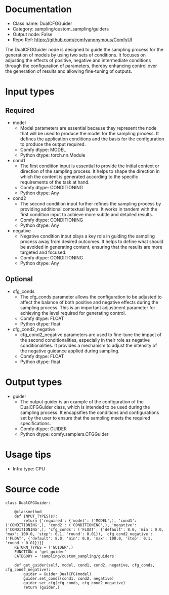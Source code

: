 # Documentation
- Class name: DualCFGGuider
- Category: sampling/custom_sampling/guiders
- Output node: False
- Repo Ref: https://github.com/comfyanonymous/ComfyUI

The DualCFGGuider node is designed to guide the sampling process for the generation of models by using two sets of conditions. It focuses on adjusting the effects of positive, negative and intermediate conditions through the configuration of parameters, thereby enhancing control over the generation of results and allowing fine-tuning of outputs.

# Input types
## Required
- model
    - Model parameters are essential because they represent the node that will be used to produce the model for the sampling process. It defines the application conditions and the basis for the configuration to produce the output required.
    - Comfy dtype: MODEL
    - Python dtype: torch.nn.Module
- cond1
    - The first condition input is essential to provide the initial context or direction of the sampling process. It helps to shape the direction in which the content is generated according to the specific requirements of the task at hand.
    - Comfy dtype: CONDITIONING
    - Python dtype: Any
- cond2
    - The second condition input further refines the sampling process by providing additional contextual layers. It works in tandem with the first condition input to achieve more subtle and detailed results.
    - Comfy dtype: CONDITIONING
    - Python dtype: Any
- negative
    - Negative condition input plays a key role in guiding the sampling process away from desired outcomes. It helps to define what should be avoided in generating content, ensuring that the results are more targeted and focused.
    - Comfy dtype: CONDITIONING
    - Python dtype: Any
## Optional
- cfg_conds
    - The cfg_conds parameter allows the configuration to be adjusted to affect the balance of both positive and negative effects during the sampling process. This is an important adjustment parameter for achieving the level required for generating control.
    - Comfy dtype: FLOAT
    - Python dtype: float
- cfg_cond2_negative
    - cfg_cond2_negative parameters are used to fine-tune the impact of the second conditionalities, especially in their role as negative conditionalities. It provides a mechanism to adjust the intensity of the negative guidance applied during sampling.
    - Comfy dtype: FLOAT
    - Python dtype: float

# Output types
- guider
    - The output guider is an example of the configuration of the DualCFGGuider class, which is intended to be used during the sampling process. It encapsifies the conditions and configurations set by the user to ensure that the sampling meets the required specifications.
    - Comfy dtype: GUIDER
    - Python dtype: comfy.samplers.CFGGuider

# Usage tips
- Infra type: CPU

# Source code
```
class DualCFGGuider:

    @classmethod
    def INPUT_TYPES(s):
        return {'required': {'model': ('MODEL',), 'cond1': ('CONDITIONING',), 'cond2': ('CONDITIONING',), 'negative': ('CONDITIONING',), 'cfg_conds': ('FLOAT', {'default': 8.0, 'min': 0.0, 'max': 100.0, 'step': 0.1, 'round': 0.01}), 'cfg_cond2_negative': ('FLOAT', {'default': 8.0, 'min': 0.0, 'max': 100.0, 'step': 0.1, 'round': 0.01})}}
    RETURN_TYPES = ('GUIDER',)
    FUNCTION = 'get_guider'
    CATEGORY = 'sampling/custom_sampling/guiders'

    def get_guider(self, model, cond1, cond2, negative, cfg_conds, cfg_cond2_negative):
        guider = Guider_DualCFG(model)
        guider.set_conds(cond1, cond2, negative)
        guider.set_cfg(cfg_conds, cfg_cond2_negative)
        return (guider,)
```